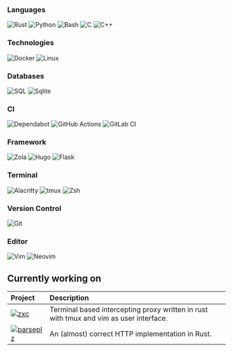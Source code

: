 ### Languages
![Rust](https://img.shields.io/badge/Rust-%23000000.svg?&logo=Rust&style=for-the-badge&logoSize=1)
![Python](https://img.shields.io/badge/Python-000000?&logo=Python&style=for-the-badge)
![Bash](https://img.shields.io/badge/Bash-000000?logo=gnubash&style=for-the-badge)
![C](https://img.shields.io/badge/C-000000.svg?&logo=C&style=for-the-badge)
![C++](https://img.shields.io/badge/C++-%23000000.svg?logo=c%2B%2B&style=for-the-badge)

### Technologies
![Docker](https://img.shields.io/badge/-Docker-000?&logo=Docker&style=for-the-badge)
![Linux](https://img.shields.io/badge/-Linux-000?&logo=Linux&style=for-the-badge)

### Databases
![SQL](https://img.shields.io/badge/-SQL-000?&logo=MySQL&style=for-the-badge)
![Sqlite](https://img.shields.io/badge/-Sqlite-000?&logo=SQLite&style=for-the-badge)

### CI
![Dependabot](https://img.shields.io/badge/Dependabot-000000?logo=dependabot&style=for-the-badge)
![GitHub Actions](https://img.shields.io/badge/GitHub_Actions-000000?logo=github-actions&style=for-the-badge)
![GitLab CI](https://img.shields.io/badge/GitLab%20CI-000000?logo=gitlab&style=for-the-badge)

### Framework
![Zola](https://img.shields.io/badge/Zola-000000?logo=zola&style=for-the-badge)
![Hugo](https://img.shields.io/badge/Hugo-000000?logo=hugo&style=for-the-badge)
![Flask](https://img.shields.io/badge/Flask-000?logo=flask&style=for-the-badge)

### Terminal
![Alacritty](https://img.shields.io/badge/Alacritty-000000?logo=alacritty&style=for-the-badge)
![tmux](https://img.shields.io/badge/tmux-000000?logo=tmux&style=for-the-badge)
![Zsh](https://img.shields.io/badge/Zsh-000000?logo=zsh&style=for-the-badge)

### Version Control
![Git](https://img.shields.io/badge/Git-000000?logo=git&style=for-the-badge)

### Editor
![Vim](https://img.shields.io/badge/Vim-000000.svg?logo=vim&style=for-the-badge&logoColor=11AB00)
![Neovim](https://img.shields.io/badge/Neovim-000000?logo=neovim&style=for-the-badge&logoColor=57A143)

## Currently working on
Project            | Description
:---------      | :---------
[![zxc](https://img.shields.io/badge/zxc-000000?style=for-the-badge)](https://github.com/hail-hydrant/zxc) | Terminal based intercepting proxy written in rust with tmux and vim as user interface. 
[![parseplz](https://img.shields.io/badge/parseplz-000000?style=for-the-badge)](https://github.com/parseplz) | An (almost) correct HTTP implementation in Rust.
